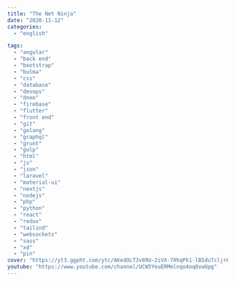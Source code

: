 ```yaml
---
title: "The Net Ninja"
date: "2020-11-12"
categories:
  - "english"

tags:
  - "angular"
  - "back end"
  - "bootstrap"
  - "bulma"
  - "css"
  - "database"
  - "devops"
  - "dneo"
  - "firebase"
  - "flutter"
  - "front end"
  - "git"
  - "golang"
  - "graphql"
  - "grunt"
  - "gulp"
  - "html"
  - "js"
  - "json"
  - "laravel"
  - "material-ui"
  - "nextjs"
  - "nodejs"
  - "php"
  - "python"
  - "react"
  - "redux"
  - "tailind"
  - "websockets"
  - "sass"
  - "xd"
  - "pin"
cover: "https://yt3.ggpht.com/ytc/AKedOLT3v89U-2iVX-78hqPk1-lBIduTcljrKLIH9YJg1A=s88-c-k-c0x00ffffff-no-rj"
youtube: "https://www.youtube.com/channel/UCW5YeuERMmlnqo4oq8vwUpg"
---
```

